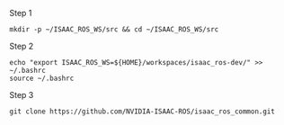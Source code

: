 Step 1

```shell
mkdir -p ~/ISAAC_ROS_WS/src && cd ~/ISAAC_ROS_WS/src

```
Step 2
```shell
echo "export ISAAC_ROS_WS=${HOME}/workspaces/isaac_ros-dev/" >> ~/.bashrc
source ~/.bashrc
```
Step 3

```shell
git clone https://github.com/NVIDIA-ISAAC-ROS/isaac_ros_common.git
```
